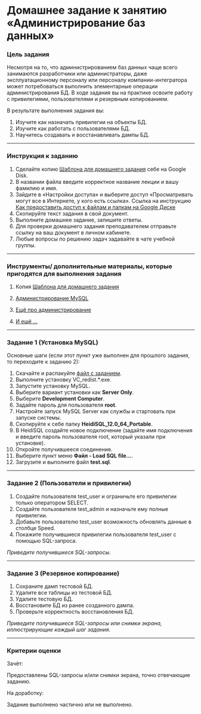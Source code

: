 # Домашнее задание к занятию «Администрирование баз данных»

### Цель задания

Несмотря на то, что администрированием баз данных чаще всего занимаются разработчики или администраторы, даже эксплуатационному персоналу или персоналу компании-интегратора может потребоваться выполнить элементарные операции администрирования БД. В ходе задания вы на практике освоите работу с привилегиями, пользователями и резервным копированием.

В результате выполнения задания вы:

1. Изучите как назначать привилегии на объекты БД.
2. Изучите как работать с пользователями БД.
3. Научитесь создавать и восстанавливать дампы БД.

------

### Инструкция к заданию

1. Сделайте копию [Шаблона для домашнего задания](https://docs.google.com/document/d/1moDH4e8jt_qxj0-DyPlXJjtsusPRYeBofGV7jd0cm0w/edit) себе на Google Disk.
2. В названии файла введите корректное название лекции и вашу фамилию и имя.
3. Зайдите в «Настройки доступа» и выберите доступ «Просматривать могут все в Интернете, у кого есть ссылка». Ссылка на инструкцию [Как предоставить доступ к файлам и папкам на Google Диске](https://support.google.com/docs/answer/2494822?hl=ru&co=GENIE.Platform%3DDesktop)
4. Скопируйте текст задания в свой документ.
5. Выполните домашнее задание, запишите ответы.
6. Для проверки домашнего задания преподавателем отправьте ссылку на ваш документ в личном кабинете.
7. Любые вопросы по решению задач задавайте в чате учебной группы.

------

### Инструменты/ дополнительные материалы, которые пригодятся для выполнения задания

1. Копия [Шаблона для домашнего задания](https://docs.google.com/document/d/1moDH4e8jt_qxj0-DyPlXJjtsusPRYeBofGV7jd0cm0w/edit)

2. [Администрирование MySQL](https://phpclub.ru/mysql/doc/mysql-database-administration.html)

3. [Ещё про администрирование](http://www.mysql.ru/docs/instadm.html)

4. [И ещё ...](https://interface31.ru/tech_it/2016/02/osnovy-administrirovaniya-mysql-pri-pomoschi-komandnoy-stroki.html)

   

------

### Задание 1 (Установка MySQL)

Основные шаги (если этот пункт уже выполнен для прошлого задания, то переходите к заданию 2):

1. Скачайте и распакуйте [файл с заданием](https://drive.google.com/file/d/1ozj7S_yh_JjQhEjbkI2_1XpCDK_Hw2z3/view?usp=sharing).
2. Выполните установку VC_redist.*.exe.
3. Запустите установку MySQL.
4. Выберите вариант установки как **Server Only**.
5. Выберите **Development Computer**.
6. Задайте пароль для пользователя **root**.
7. Настройте запуск MySQL Server как службы и стартовать при запуске системы.
8. Скопируйте к себе папку **HeidiSQL_12.0_64_Portable**.
9. В HeidiSQL создайте новое подключение (задайте имя подключения и введите пароль пользователя root, который указали при установке).
10. Откройте получившееся соединение.
11. Выберите пункт меню **Файл - Load SQL file...**.
12. Загрузите и выполните файл **test.sql**.

------

### Задание 2 (Пользователи и привилегии)

1. Создайте пользователя test_user и ограничьте его привилегии только оператором SELECT.
2. Создайте пользователя test_admin и назначьте ему полные привилегии.
3. Добавьте пользователю test_user возможность обновлять данные в столбце Speed.
4. Покажите получившиеся привилегии пользователя test_user с помощью SQL-запроса.

*Приведите получившиеся SQL-запросы*.

------

### Задание 3 (Резервное копирование)

1. Сохраните дамп тестовой БД.
2. Удалите все таблицы из тестовой БД.
3. Удалите тестовую БД.
4. Восстановите БД из ранее созданного дампа.
5. Проверьте корректность восстановления БД.

*Приведите получившиеся SQL-запросы или снимки экрана, иллюстрирующие каждый шаг задания*.

------

### Критерии оценки

Зачёт:

Предоставлены SQL-запросы и/или снимки экрана, точно отвечающие заданию.

На доработку:

Задание выполнено частично или не выполнено.
